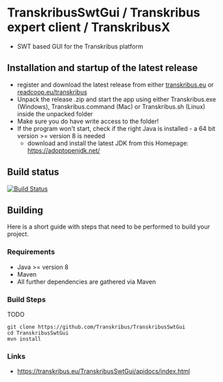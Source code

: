 # TranskribusSwtGui / Transkribus expert client / TranskribusX
- SWT based GUI for the Transkribus platform

## Installation and startup of the latest release

- register and download the latest release from either [transkribus.eu](https://transkribus.eu) or [readcoop.eu/transkribus](https://readcoop.eu/transkribus)
- Unpack the release .zip and start the app using either Transkribus.exe (Windows), Transkribus.command (Mac) or Transkribus.sh (Linux) inside the unpacked folder 
- Make sure you do have write access to the folder!
- If the program won't start, check if the right Java is installed - a 64 bit version >= version 8 is needed
  - download and install the latest JDK from this Homepage: https://adoptopenjdk.net/

## Build status
[![Build Status](http://dbis-halvar.uibk.ac.at/jenkins/buildStatus/icon?job=TranskribusSwtGui)](http://dbis-halvar.uibk.ac.at/jenkins/job/TranskribusSwtGui)

## Building
Here is a short guide with steps that need to be performed
to build your project.

### Requirements
- Java >= version 8
- Maven
- All further dependencies are gathered via Maven

### Build Steps
TODO
```
git clone https://github.com/Transkribus/TranskribusSwtGui
cd TranskribusSwtGui
mvn install
```

### Links
- https://transkribus.eu/TranskribusSwtGui/apidocs/index.html
